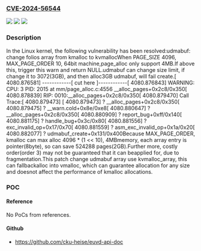 ### [CVE-2024-56544](https://cve.mitre.org/cgi-bin/cvename.cgi?name=CVE-2024-56544)
![](https://img.shields.io/static/v1?label=Product&message=Linux&color=blue)
![](https://img.shields.io/static/v1?label=Version&message=1da177e4c3f41524e886b7f1b8a0c1fc7321cac2%3C%202acc6192aa8570661ed37868c02c03002b1dc290%20&color=brighgreen)
![](https://img.shields.io/static/v1?label=Vulnerability&message=n%2Fa&color=brighgreen)

### Description

In the Linux kernel, the following vulnerability has been resolved:udmabuf: change folios array from kmalloc to kvmallocWhen PAGE_SIZE 4096, MAX_PAGE_ORDER 10, 64bit machine,page_alloc only support 4MB.If above this, trigger this warn and return NULL.udmabuf can change size limit, if change it to 3072(3GB), and then alloc3GB udmabuf, will fail create.[ 4080.876581] ------------[ cut here ]------------[ 4080.876843] WARNING: CPU: 3 PID: 2015 at mm/page_alloc.c:4556 __alloc_pages+0x2c8/0x350[ 4080.878839] RIP: 0010:__alloc_pages+0x2c8/0x350[ 4080.879470] Call Trace:[ 4080.879473]  <TASK>[ 4080.879473]  ? __alloc_pages+0x2c8/0x350[ 4080.879475]  ? __warn.cold+0x8e/0xe8[ 4080.880647]  ? __alloc_pages+0x2c8/0x350[ 4080.880909]  ? report_bug+0xff/0x140[ 4080.881175]  ? handle_bug+0x3c/0x80[ 4080.881556]  ? exc_invalid_op+0x17/0x70[ 4080.881559]  ? asm_exc_invalid_op+0x1a/0x20[ 4080.882077]  ? udmabuf_create+0x131/0x400Because MAX_PAGE_ORDER, kmalloc can max alloc 4096 * (1 << 10), 4MBmemory, each array entry is pointer(8byte), so can save 524288 pages(2GB).Further more, costly order(order 3) may not be guaranteed that it can beapplied for, due to fragmentation.This patch change udmabuf array use kvmalloc_array, this can fallbackalloc into vmalloc, which can guarantee allocation for any size and doesnot affect the performance of kmalloc allocations.

### POC

#### Reference
No PoCs from references.

#### Github
- https://github.com/cku-heise/euvd-api-doc

